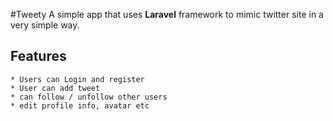 #Tweety
A simple app that uses **Laravel** framework to mimic twitter site in a very simple way.

## Features
    * Users can Login and register
    * User can add tweet
    * can follow / unfollow other users
    * edit profile info, avatar etc
